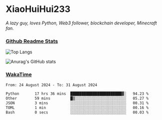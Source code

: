 # XiaoHuiHui233

*A lazy guy, loves Python, Web3 follower, blockchain developer, Minecraft fan.*

### [Github Readme Stats](https://github.com/anuraghazra/github-readme-stats)

![Top Langs](https://github-readme-stats.vercel.app/api/top-langs/?username=XiaoHuiHui233&layout=compact&theme=github_dark)

![Anurag's GitHub stats](https://github-readme-stats.vercel.app/api?username=XiaoHuiHui233&show_icons=true&theme=github_dark)

### [WakaTime](https://wakatime.com)

<!--START_SECTION:waka-->

```txt
From: 24 August 2024 - To: 31 August 2024

Python       17 hrs 36 mins  ███████████████████████▓░   94.23 %
Other        59 mins         █▒░░░░░░░░░░░░░░░░░░░░░░░   05.27 %
JSON         3 mins          ░░░░░░░░░░░░░░░░░░░░░░░░░   00.31 %
TOML         1 min           ░░░░░░░░░░░░░░░░░░░░░░░░░   00.16 %
Bash         0 secs          ░░░░░░░░░░░░░░░░░░░░░░░░░   00.03 %
```

<!--END_SECTION:waka-->
